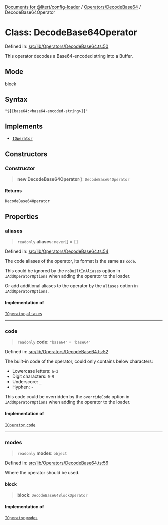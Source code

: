[Documents for @litert/config-loader](../../../index.md) / [Operators/DecodeBase64](../index.md) / DecodeBase64Operator

# Class: DecodeBase64Operator

Defined in: [src/lib/Operators/DecodeBase64.ts:50](https://github.com/litert/config-loader.js/blob/master/src/lib/Operators/DecodeBase64.ts#L50)

This operator decodes a Base64-encoded string into a Buffer.

## Mode

block

## Syntax

`"$[[base64:<base64-encoded-string>]]"`

## Implements

- [`IOperator`](../../../Declaration/interfaces/IOperator.md)

## Constructors

### Constructor

> **new DecodeBase64Operator**(): `DecodeBase64Operator`

#### Returns

`DecodeBase64Operator`

## Properties

### aliases

> `readonly` **aliases**: `never`[] = `[]`

Defined in: [src/lib/Operators/DecodeBase64.ts:54](https://github.com/litert/config-loader.js/blob/master/src/lib/Operators/DecodeBase64.ts#L54)

The code aliases of the operator, its format is the same as `code`.

This could be ignored by the `noBuiltInAliases` option in `IAddOperatorOptions`
when adding the operator to the loader.

Or add additional aliases to the operator by the `aliases` option in `IAddOperatorOptions`.

#### Implementation of

[`IOperator`](../../../Declaration/interfaces/IOperator.md).[`aliases`](../../../Declaration/interfaces/IOperator.md#aliases)

***

### code

> `readonly` **code**: `"base64"` = `'base64'`

Defined in: [src/lib/Operators/DecodeBase64.ts:52](https://github.com/litert/config-loader.js/blob/master/src/lib/Operators/DecodeBase64.ts#L52)

The built-in code of the operator, could only contains below characters:

- Lowercase letters: `a-z`
- Digit characters: `0-9`
- Underscore: `_`
- Hyphen: `-`

This code could be overridden by the `overrideCode` option in `IAddOperatorOptions`
when adding the operator to the loader.

#### Implementation of

[`IOperator`](../../../Declaration/interfaces/IOperator.md).[`code`](../../../Declaration/interfaces/IOperator.md#code)

***

### modes

> `readonly` **modes**: `object`

Defined in: [src/lib/Operators/DecodeBase64.ts:56](https://github.com/litert/config-loader.js/blob/master/src/lib/Operators/DecodeBase64.ts#L56)

Where the operator should be used.

#### block

> **block**: `DecodeBase64BlockOperator`

#### Implementation of

[`IOperator`](../../../Declaration/interfaces/IOperator.md).[`modes`](../../../Declaration/interfaces/IOperator.md#modes)
